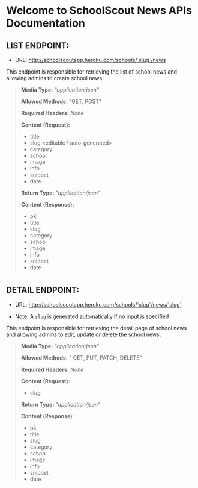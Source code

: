 # Welcome to SchoolScout News APIs Documentation


## LIST ENDPOINT:
- URL: http://schoolscoutapp.heroku.com/schools/`slug`/news

This endpoint is responsible for retrieving the list of school news and allowing admins to create school news.

> **Media Type:** *"application/json"*
>
> **Allowed Methods:** "GET, POST"
>
> **Required Headers:** *None*
>
> **Content (Request):**
>
> * title
> * slug \<editable \ auto-generated>
> * category
> * school
> * image
> * info
> * snippet
> * date   
> 
> **Return Type:** *"application/json"*
>
> **Content (Response):**
>
> * pk
> * title
> * slug
> * category
> * school
> * image
> * info
> * snippet
> * date            

#

## DETAIL ENDPOINT:
- URL: http://schoolscoutapp.heroku.com/schools/`slug`/news/`slug`
* Note: A `slug` is generated automatically if no input is specified

This endpoint is responsible for retrieving the detail page of school news and allowing admins to edit, update or delete the school news.
>
> **Media Type:** *"application/json"*
>
> **Allowed Methods:** " GET, PUT, PATCH, DELETE"
>
> **Required Headers:** *None*
>
> **Content (Request):**
>
> 
> * slug
> 
> **Return Type:** *"application/json"*
>
> **Content (Response):**
> * pk
> * title
> * slug
> * category
> * school
> * image
> * info
> * snippet
> * date